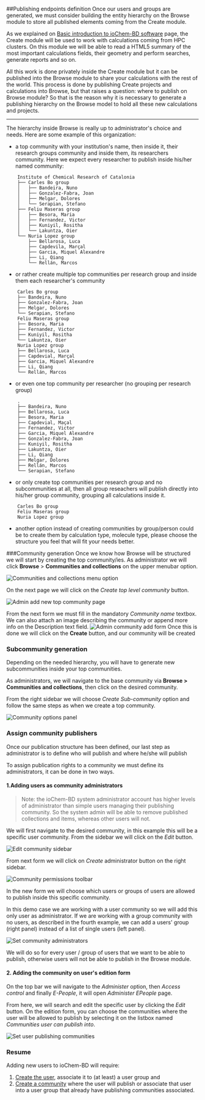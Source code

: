 ##Publishing endpoints definition
Once our users and groups are generated, we must consider building the entity hierarchy on the Browse module to store all published elements coming from the Create module.

As we explained on   [Basic introduction to ioChem-BD software](/platform-introduction.md) page, the Create module will be used to work with calculations coming from HPC clusters. On this module we will be able to read a HTML5 summary of the most important calculations fields, their geometry and perform searches, generate reports and so on.

All this work is done privately inside the Create module but it can be published into the Browse module to share your calculations with the rest of the world. This process is done by publishing Create projects and calculations into Browse, but that raises a question: where to publish on Browse module? So that is the reason why it is necessary to generate a publishing hierarchy on the Browse model to hold all these new calculations and projects.

------------------------------------------------------------------------------------
The hierarchy inside Browse is really up to administrator's choice and needs. Here are some example of this organization:
   * a top community with your institution's name, then inside it, their research groups community and inside them, its researchers community. Here we expect every researcher to publish inside his/her named community:

```code
    Institute of Chemical Research of Catalonia
    ├── Carles Bo group
    │   ├── Bandeira, Nuno
    │   ├── Gonzalez-Fabra, Joan
    │   ├── Melgar, Dolores
    │   └── Serapian, Stefano
    ├── Feliu Maseras group
    │   ├── Besora, Maria
    │   ├── Fernandez, Victor
    │   ├── Kuniyil, Rositha
    │   └── Lakuntza, Oier
    └── Nuria Lopez group
        ├── Bellarosa, Luca
        ├── Capdevila, Marçal
        ├── Garcia, Miquel Alexandre
        ├── Li, Qiang
        └── Rellán, Marcos
```
   * or rather create multiple top communities per research group and inside them each researcher's community

```code
    Carles Bo group
    ├── Bandeira, Nuno
    ├── Gonzalez-Fabra, Joan
    ├── Melgar, Dolores
    └── Serapian, Stefano
    Feliu Maseras group
    ├── Besora, Maria
    ├── Fernandez, Victor
    ├── Kuniyil, Rositha
    └── Lakuntza, Oier
    Nuria Lopez group
    ├── Bellarosa, Luca
    ├── Capdevial, Marçal
    ├── Garcia, Miquel Alexandre
    ├── Li, Qiang
    └── Rellán, Marcos
```
   * or even one top community per researcher (no grouping per research group)

```code
    .
    ├── Bandeira, Nuno
    ├── Bellarosa, Luca
    ├── Besora, Maria
    ├── Capdevial, Maçal
    ├── Fernandez, Victor
    ├── Garcia, Miquel Alexandre
    ├── Gonzalez-Fabra, Joan
    ├── Kuniyil, Rositha
    ├── Lakuntza, Oier
    ├── Li, Qiang
    ├── Melgar, Dolores
    ├── Rellán, Marcos
    └── Serapian, Stefano
```
   * or only create top communities per research group and no subcommunities at all, then all group reseachers will publish directly into his/her group community, grouping all calculations inside it.

```code
    Carles Bo group
    Feliu Maseras group
    Nuria Lopez group
```
   * another option instead of creating communities by group/person could be to create them by calculation type, molecule type, please choose the structure you feel that will fit your needs better.

###Community generation
Once we know how Browse will be structured we will start by creating the top community/ies.
As administrator we will click **Browse** &gt; **Communities and collections** on the upper menubar option.

![Communities and collections menu option](/images/Admin_communities_and_collections.png)

On the next page we will click on the *Create top level community* button.

![Admin add new top community page](/images/Admin_addtopcommunity.png)

From the next form we must fill in the mandatory *Community name* textbox. We can also attach an image describing the community or append more info on the Description text field. ![Admin community add form](/images/Admin_addtopcommunity2.png)
Once this is done we will click on the **Create** button, and our community will be created

<span id="subcommunity_generation"></span>
### Subcommunity generation

Depending on the needed hierarchy, you will have to generate new subcommunities inside your top communities.

As administrators, we will navigate to the base community via **Browse &gt; Communities and collections**, then click on the desired community.

From the right sidebar we will choose *Create Sub-community* option and follow the same steps as when we create a top community.

![Community options panel](/images/Admin_addsubcommunity.png)

<span id="community_publishers"></span>
### Assign community publishers

Once our publication structure has been defined, our last step as administrator is to define who will publish and where he/she will publish

To assign publication rights to a community we must define its administrators, it can be done in two ways.

#### 1.Adding users as community administrators

> Note: the ioChem-BD system administrator account has higher levels of administrator than simple users managing their publishing community. So the system admin will be able to remove published collections and items, whereas other users will not.

We will first navigate to the desired community, in this example this will be a specific user community. From the sidebar we will click on the *Edit* button.

![Edit community sidebar](/images/Admin_addcommunityadmin.png)

From next form we will click on *Create* administrator button on the right sidebar. 

![Community permissions toolbar](/images/Admin_addcommunityadmin2.png)

In the new form we will choose which users or groups of users are allowed to publish inside this specific community.

In this demo case we are working with a user community so we will add this only user as administrator. If we are working with a group community with no users, as described in the fourth example, we can add a users' group (right panel) instead of a list of single users (left panel).

![Set community administrators](/images/Admin_addcommunityadmin3.png)

We will do so for every user / group of users that we want to be able to publish, otherwise users will not be able to publish in the Browse module.

#### 2. Adding the community on user's edition form

On the top bar we will navigate to the *Administer* option, then *Access control* and finally *E-People*, it will open *Administer EPeople* page. 

From here, we will search and edit the specific user by clicking the *Edit* button. On the edition form, you can choose the communities where the user will be allowed to publish by selecting it on the listbox named *Communities user can publish into*.

![Set user publishing communities](/images/Admin_createuser4.png)


### Resume
Adding new users to ioChem-BD will require:
  1. [Create the user](/installation/user-and-group-generation.md#creating-users), associate it to (at least) a user group and
  2. [Create a community](#publishing-endpoints-definition) where the user will publish or associate that user into a user group that already have publishing communities associated.
